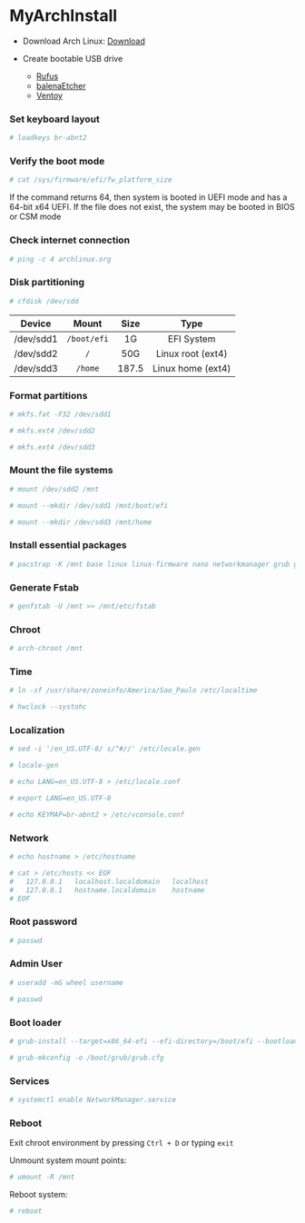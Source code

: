 # MyArchInstall

* Download Arch Linux: [Download](https://www.archlinux.org/download/)

* Create bootable USB drive
    * [Rufus](https://rufus.ie) 
    * [balenaEtcher](https://etcher.balena.io/#download-etcher) 
    * [Ventoy](https://www.ventoy.net/en/download.html)

### Set keyboard layout
```sh
# loadkeys br-abnt2
```

### Verify the boot mode
```sh
# cat /sys/firmware/efi/fw_platform_size
```
If the command returns 64, then system is booted in UEFI mode and has a 64-bit x64 UEFI. If the file does not exist, the system may be booted in BIOS or CSM mode

### Check internet connection
```sh
# ping -c 4 archlinux.org
```

### Disk partitioning
```sh
# cfdisk /dev/sdd
```
| Device    | Mount         | Size  | Type              |
| :-------: | :-----------: | :---: | :---------------: |
| /dev/sdd1 | `/boot/efi`   | 1G    | EFI System        |
| /dev/sdd2 | `/`           | 50G   | Linux root (ext4) |
| /dev/sdd3 | `/home`       | 187.5 | Linux home (ext4) |

### Format partitions
```sh
# mkfs.fat -F32 /dev/sdd1

# mkfs.ext4 /dev/sdd2

# mkfs.ext4 /dev/sdd3
```

### Mount the file systems
```sh
# mount /dev/sdd2 /mnt

# mount --mkdir /dev/sdd1 /mnt/boot/efi

# mount --mkdir /dev/sdd3 /mnt/home
```

### Install essential packages
```sh
# pacstrap -K /mnt base linux linux-firmware nano networkmanager grub grub-efi-x86_64 efibootmgr
```

### Generate Fstab
```sh
# genfstab -U /mnt >> /mnt/etc/fstab
```

### Chroot
```sh
# arch-chroot /mnt
```

### Time
```sh
# ln -sf /usr/share/zoneinfo/America/Sao_Paulo /etc/localtime

# hwclock --systohc
```

### Localization
```sh
# sed -i '/en_US.UTF-8/ s/^#//' /etc/locale.gen

# locale-gen

# echo LANG=en_US.UTF-8 > /etc/locale.conf

# export LANG=en_US.UTF-8

# echo KEYMAP=br-abnt2 > /etc/vconsole.conf
```

### Network
```sh
# echo hostname > /etc/hostname

# cat > /etc/hosts << EOF
#   127.0.0.1   localhost.localdomain   localhost
#   127.0.0.1   hostname.localdomain    hostname
# EOF
```

### Root password
```sh
# passwd
```

### Admin User
```sh
# useradd -mG wheel username

# passwd
```

### Boot loader
```sh
# grub-install --target=x86_64-efi --efi-directory=/boot/efi --bootloader-id=arch --recheck

# grub-mkconfig -o /boot/grub/grub.cfg
```

### Services
```sh
# systemctl enable NetworkManager.service
```

### Reboot
Exit chroot environment by pressing `Ctrl + D` or typing `exit`

Unmount system mount points:
```sh
# umount -R /mnt
```

Reboot system:
```sh
# reboot
```